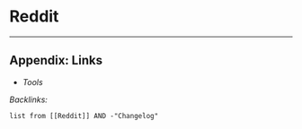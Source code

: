 # Reddit

---

## Appendix: Links

* *Tools*

*Backlinks:*

````dataview
list from [[Reddit]] AND -"Changelog"
````
